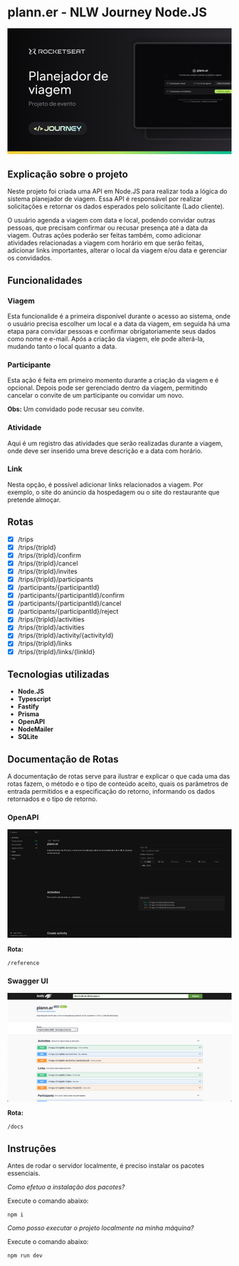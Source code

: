 # plann.er - NLW Journey Node.JS

![Evento NLW Journey](public/NLW-Journey-Event.png "Evento NLW Journey")

## Explicação sobre o projeto

Neste projeto foi criada uma API em Node.JS para realizar toda a lógica do sistema planejador de viagem. Essa API é responsável por realizar
solicitações e retornar os dados esperados pelo solicitante (Lado cliente).

O usuário agenda a viagem com data e local, podendo convidar outras pessoas, que precisam confirmar ou recusar presença até a data da viagem.
Outras ações poderão ser feitas também, como adicionar atividades relacionadas a viagem com horário em que serão feitas, adicionar links importantes, alterar
o local da viagem e/ou data e gerenciar os convidados.

## Funcionalidades

### Viagem

Esta funcionalide é a primeira disponível durante o acesso ao sistema, onde o usuário precisa escolher um local e a data da viagem, em seguida há uma etapa
para convidar pessoas e confirmar obrigatoriamente seus dados como nome e e-mail.
Após a criação da viagem, ele pode alterá-la, mudando tanto o local quanto a data.

### Participante

Esta ação é feita em primeiro momento durante a criação da viagem e é opcional. Depois pode ser gerenciado dentro da viagem, permitindo cancelar o
convite de um participante ou convidar um novo.

**Obs:** Um convidado pode recusar seu convite.

### Atividade

Aqui é um registro das atividades que serão realizadas durante a viagem, onde deve ser inserido uma breve descrição e a data com horário.

### Link

Nesta opção, é possível adicionar links relacionados a viagem. Por exemplo, o site do anúncio da hospedagem ou o site do restaurante que pretende almoçar.

## Rotas

- [x] /trips
- [x] /trips/{tripId}
- [x] /trips/{tripId}/confirm
- [x] /trips/{tripId}/cancel
- [x] /trips/{tripId}/invites
- [x] /trips/{tripId}/participants
- [x] /participants/{participantId}
- [x] /participants/{participantId}/confirm
- [x] /participants/{participantId}/cancel
- [x] /participants/{participantId}/reject
- [x] /trips/{tripId}/activities
- [x] /trips/{tripId}/activities
- [x] /trips/{tripId}/activity/{activityId}
- [x] /trips/{tripId}/links
- [x] /trips/{tripId}/links/{linkId}

## Tecnologias utilizadas

- **Node.JS**
- **Typescript**
- **Fastify**
- **Prisma**
- **OpenAPI**
- **NodeMailer**
- **SQLite**

## Documentação de Rotas

A documentação de rotas serve para ilustrar e explicar o que cada uma das rotas fazem, o método e o tipo de conteúdo aceito, quais os parâmetros de entrada permitidos e a especificação do retorno, informando os dados retornados e o tipo de retorno.

### OpenAPI

![Documentação OpenAPI](public/OpenAPI.png "Documentação OpenAPI")

**Rota:**

```url
/reference
```

### Swagger UI

![Documentação Swagger UI](public/Swagger-UI.png "Documentação Swagger UI")

**Rota:**

```url
/docs
```

## Instruções

Antes de rodar o servidor localmente, é preciso instalar os pacotes essenciais.

_Como efetuo a instalação dos pacotes?_

Execute o comando abaixo:

```node
npm i
```

_Como posso executar o projeto localmente na minha máquina?_

Execute o comando abaixo:

```node
npm run dev
```
